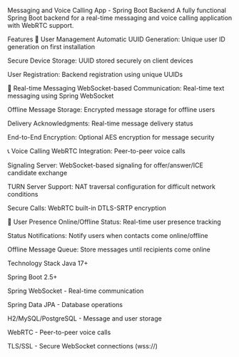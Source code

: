 Messaging and Voice Calling App - Spring Boot Backend
A fully functional Spring Boot backend for a real-time messaging and voice calling application with WebRTC support.

Features
🔐 User Management
Automatic UUID Generation: Unique user ID generation on first installation

Secure Device Storage: UUID stored securely on client devices

User Registration: Backend registration using unique UUIDs

💬 Real-time Messaging
WebSocket-based Communication: Real-time text messaging using Spring WebSocket

Offline Message Storage: Encrypted message storage for offline users

Delivery Acknowledgments: Real-time message delivery status

End-to-End Encryption: Optional AES encryption for message security

📞 Voice Calling
WebRTC Integration: Peer-to-peer voice calls

Signaling Server: WebSocket-based signaling for offer/answer/ICE candidate exchange

TURN Server Support: NAT traversal configuration for difficult network conditions

Secure Calls: WebRTC built-in DTLS-SRTP encryption

👥 User Presence
Online/Offline Status: Real-time user presence tracking

Status Notifications: Notify users when contacts come online/offline

Offline Message Queue: Store messages until recipients come online

Technology Stack
Java 17+

Spring Boot 2.5+

Spring WebSocket - Real-time communication

Spring Data JPA - Database operations

H2/MySQL/PostgreSQL - Message and user storage

WebRTC - Peer-to-peer voice calls

TLS/SSL - Secure WebSocket connections (wss://)
